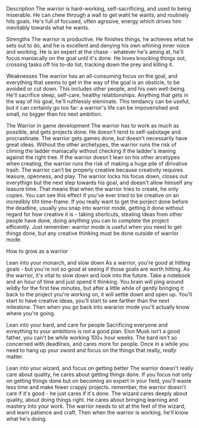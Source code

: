 Description
The warrior is hard-working, self-sacrificing, and used to being miserable. He can chew through a wall to get waht he wants, and routinely hits goals. He's full of focused, often agrssive, energy which drives him inevitably towards what he wants. 

Strengths
The warrior is productive. He finishes things, he achieves what he sets out to do, and he is excellent and denying his own whining inner voice and working. He is an expert at the chase - whatever he's aming at, he'll focus maniacally on the goal until it's done. He loves knocking things out, crossing tasks off his to-do list, tracking down the prey and killing it.

Weaknesses
The warrior has an all-consuming focus on the goal, and everything that seems to get in the way of the goal is an obsticle, to be avoided or cut down. This includes other people, and his own well-being. He'll sacrifice sleep, self-care, healthy relatitonships. Anything that gets in the way of his goal, he'll ruthlessly eleminate. This tendancy can be useful, but it can certainly go too far: a warrior's life can be impoverished and small, no bigger than his next ambition.

The Warrior in game development
The warrior has to work as much as possible, and gets projects done. He doesn't tend to self-sabotage and procrastinate. The warrior gets games done, but doesn't necessarily have great ideas. Without the other archetypes, the warrior runs the risk of climing the ladder maniacally without checking if the ladder's leaning against the right tree. If the warrior doesn't lean on his other arcetypes when creating, the warrior runs the risk of making a huge pile of dirivative trash. The warrior can't be properly creative because creativity requires leasure, openness, and play. The warrior locks his focus down, closes out everythign but the next step towards his goal, and doesn't allow himself any leasure time. That means that when the warrior tries to create, he only copies. You can see this effect if you've ever tried to be creative on an incredibly tiht time-frame. If you really want to get the porject done before the deadline, usually you snap into warrior mode, getting it done without regard for how creative it is - taking shortcuts, stealing ideas from other people have done, doing anything you can to complete the project efficently.
Just remember: warrior mode is useful when you need to get things done, but any creative thinking must be done outside of warrior mode.

How to grow as a warrior

Lean into your monarch, and slow down
As a warrior, you're good at hitting goals - but you're not so good at seeing if those goals are worth hitting. As the warrior, it's vital to slow down and look into the future. Take a notebook and an hour of time and just spend it thinking. You brain will ping around wildly for the first few minutes, but after a little while of gently bringing it back to the project you're working on, it will settle down and open up. You'll start to have creative ideas, you'll start to see farther than the next milestone. Then when you go back into wararior mode you'll actually know where you're going.

Lean into your bard, and care for people
Sacrificing everyone and evreything to your ambitions is not a good plan. Elon Musk isn't a good father, you can't be while working 100+ hour weeks. The bard isn't so concerned with deadlines, and cares more for people. Once in a while you need to hang up your sword and focus on the things that really, *really* matter.

Lean into your wizard, and focus on getting better
The warrior doesn't really care about quality, he cares about getting things done. If you focus not only on getting things done but on becoming an expert in your field, you'll waste less time and make fewer crappy projects. remember, the warrior doesn't care if it's good - he just cares if it's done. The wizard cares deeply about quality, about doing things right. He cares about bringing learning and mastery into your work. The warrior needs to sit at the feet of the wizard, and learn patience and craft. Then when the warrior is working, he'll know what he's doing.
